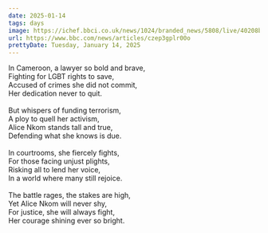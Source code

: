 ```yaml
---
date: 2025-01-14
tags: days
image: https://ichef.bbci.co.uk/news/1024/branded_news/5808/live/40208b70-d1c2-11ef-94cb-5f844ceb9e30.jpg
url: https://www.bbc.com/news/articles/czep3gplr00o
prettyDate: Tuesday, January 14, 2025
---
```

In Cameroon, a lawyer so bold and brave,<br>Fighting for LGBT rights to save,<br>Accused of crimes she did not commit,<br>Her dedication never to quit.<br><br>But whispers of funding terrorism,<br>A ploy to quell her activism,<br>Alice Nkom stands tall and true,<br>Defending what she knows is due.<br><br>In courtrooms, she fiercely fights,<br>For those facing unjust plights,<br>Risking all to lend her voice,<br>In a world where many still rejoice.<br><br>The battle rages, the stakes are high,<br>Yet Alice Nkom will never shy,<br>For justice, she will always fight,<br>Her courage shining ever so bright.